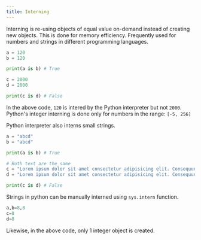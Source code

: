 ```yaml
---
title: Interning
---
```


Interning is re-using objects of equal value on-demand instead of creating new
objects. This is done for memory efficiency. Frequently used for numbers and
strings in different programming languages.

```py
a = 120
b = 120

print(a is b) # True

c = 2000
d = 2000

print(c is d) # False
```

In the above code, `120` is intered by the Python interpreter but not `2000`.
Python's integer interning is done only for numbers in the range: `[-5, 256]`

Python interpreter also interns small strings.

```py
a = "abcd"
b = "abcd"

print(a is b) # True

# Both text are the same
c = "Lorem ipsum dolor sit amet consectetur adipisicing elit. Consequuntur perferendis iste ipsa natus placeat. Nostrum quia maiores voluptatem dolor. Alias, laborum deleniti molestias, impedit atque tempore animi culpa fugiat iste illo doloremque debitis ut quibusdam ipsa, aliquam accusantium. Porro architecto non, excepturi minima magnam sunt iusto culpa voluptas reiciendis pariatur nobis maxime laudantium quod, aspernatur harum dolor unde eveniet tempora laboriosam consectetur delectus dolores vero ad quaerat. Excepturi libero, quo nulla amet unde suscipit praesentium harum tempora sunt dolorem ipsam, modi beatae nesciunt illo fuga esse totam debitis repellendus dignissimos molestiae, aliquam quod quam mollitia. In optio eum odit temporibus."
d = "Lorem ipsum dolor sit amet consectetur adipisicing elit. Consequuntur perferendis iste ipsa natus placeat. Nostrum quia maiores voluptatem dolor. Alias, laborum deleniti molestias, impedit atque tempore animi culpa fugiat iste illo doloremque debitis ut quibusdam ipsa, aliquam accusantium. Porro architecto non, excepturi minima magnam sunt iusto culpa voluptas reiciendis pariatur nobis maxime laudantium quod, aspernatur harum dolor unde eveniet tempora laboriosam consectetur delectus dolores vero ad quaerat. Excepturi libero, quo nulla amet unde suscipit praesentium harum tempora sunt dolorem ipsam, modi beatae nesciunt illo fuga esse totam debitis repellendus dignissimos molestiae, aliquam quod quam mollitia. In optio eum odit temporibus."

print(c is d) # False
```

Strings in python can be manually interned using `sys.intern` function.

```py
a,b=8,8
c=8
d=8
```

Likewise, in the above code, only 1 integer object is created.
